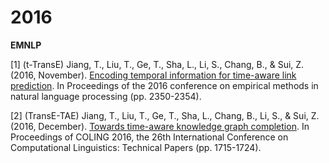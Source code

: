 # 2016

**EMNLP**

[1] (t-TransE) Jiang, T., Liu, T., Ge, T., Sha, L., Li, S., Chang, B., & Sui, Z. (2016, November). [Encoding temporal information for time-aware link prediction](https://www.aclweb.org/anthology/D16-1260/). In Proceedings of the 2016 conference on empirical methods in natural language processing (pp. 2350-2354).

[2] (TransE-TAE) Jiang, T., Liu, T., Ge, T., Sha, L., Chang, B., Li, S., & Sui, Z. (2016, December). [Towards time-aware knowledge graph completion](https://aclanthology.org/C16-1161.pdf). In Proceedings of COLING 2016, the 26th International Conference on Computational Linguistics: Technical Papers (pp. 1715-1724).


